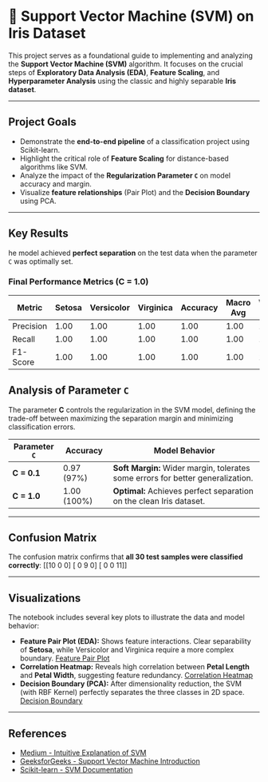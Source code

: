 # 🌸 Support Vector Machine (SVM) on Iris Dataset

This project serves as a foundational guide to implementing and analyzing the **Support Vector Machine (SVM)** algorithm. It focuses on the crucial steps of **Exploratory Data Analysis (EDA)**, **Feature Scaling**, and **Hyperparameter Analysis** using the classic and highly separable **Iris dataset**.

---

##  Project Goals
- Demonstrate the **end-to-end pipeline** of a classification project using Scikit-learn.  
- Highlight the critical role of **Feature Scaling** for distance-based algorithms like SVM.  
- Analyze the impact of the **Regularization Parameter `C`** on model accuracy and margin.  
- Visualize **feature relationships** (Pair Plot) and the **Decision Boundary** using PCA.  

---

## Key Results
he model achieved **perfect separation** on the test data when the parameter `C` was optimally set.

### Final Performance Metrics (C = 1.0)

| Metric      | Setosa | Versicolor | Virginica | Accuracy | Macro Avg | Weighted Avg |
|-------------|--------|------------|-----------|----------|------------|---------------|
| Precision   | 1.00   | 1.00       | 1.00      | 1.00     | 1.00       | 1.00          |
| Recall      | 1.00   | 1.00       | 1.00      | 1.00     | 1.00       | 1.00          |
| F1-Score    | 1.00   | 1.00       | 1.00      | 1.00     | 1.00       | 1.00          |
 
## Analysis of Parameter `C`
The parameter **C** controls the regularization in the SVM model, defining the trade-off between maximizing the separation margin and minimizing classification errors.

| Parameter `C` | Accuracy | Model Behavior |
|---------------|----------|----------------|
| **C = 0.1**   | 0.97 (97%) | **Soft Margin:** Wider margin, tolerates some errors for better generalization. |
| **C = 1.0**   | 1.00 (100%) | **Optimal:** Achieves perfect separation on the clean Iris dataset. |


---

## Confusion Matrix
The confusion matrix confirms that **all 30 test samples were classified correctly**:
[[10 0 0]
[ 0 9 0]
[ 0 0 11]]

---

## Visualizations
The notebook includes several key plots to illustrate the data and model behavior:

- **Feature Pair Plot (EDA):** Shows feature interactions. Clear separability of **Setosa**, while Versicolor and Virginica require a more complex boundary.
  [Feature Pair Plot](images/Pair_Plot.png)
- **Correlation Heatmap:** Reveals high correlation between **Petal Length** and **Petal Width**, suggesting feature redundancy.
 [ Correlation Heatmap](images/Feature_Correlation_Heatmap.png)
- **Decision Boundary (PCA):** After dimensionality reduction, the SVM (with RBF Kernel) perfectly separates the three classes in 2D space.  
[Decision Boundary](images/SVM_Decision_Boundary.png)
---

## References
- [Medium - Intuitive Explanation of SVM](https://medium.com/low-code-for-advanced-data-science/support-vector-machines-svm-an-intuitive-explanation-b084d6238106)  
- [GeeksforGeeks - Support Vector Machine Introduction](https://www.geeksforgeeks.org/support-vector-machine-algorithm/)  
- [Scikit-learn - SVM Documentation](https://scikit-learn.org/stable/modules/generated/sklearn.svm.SVC.html)  



